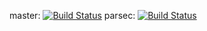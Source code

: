 master: [![Build Status](https://travis-ci.org/AmpersandTarski/ampersand.svg?branch=master)](https://travis-ci.org/AmpersandTarski/ampersand)
parsec: [![Build Status](https://travis-ci.org/AmpersandTarski/ampersand.svg?branch=parsec)](https://travis-ci.org/AmpersandTarski/ampersand)
